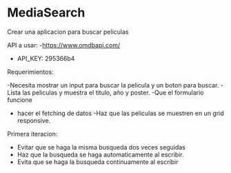 # MediaSearch

Crear una aplicacion para buscar peliculas

API a usar: -https://www.omdbapi.com/

- API_KEY: 295366b4

Requerimientos:

-Necesita mostrar un input para buscar la pelicula y un boton para buscar.
-Lista las peliculas y muestra el titulo, año y poster.
-Que el formulario funcione

- hacer el fetching de datos
  -Haz que las peliculas se muestren en un grid responsive.

Primera iteracion:

- Evitar que se haga la misma busqueda dos veces seguidas
- Haz que la busqueda se haga automaticamente al escribir.
- Evita que se haga la busqueda continuamente al escribir

